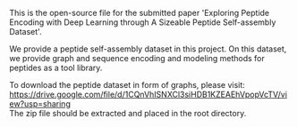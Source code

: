 
This is the open-source file for the submitted paper 'Exploring Peptide Encoding with Deep Learning through A Sizeable Peptide Self-assembly Dataset'.

We provide a peptide self-assembly dataset in this project. On this dataset, we provide graph and sequence encoding and modeling methods for peptides as a tool library.

To download the peptide dataset in form of graphs, please visit:  
https://drive.google.com/file/d/1CQnVhISNXCl3siHDB1KZEAEhVpopVcTV/view?usp=sharing  
The zip file should be extracted and placed in the root directory.
